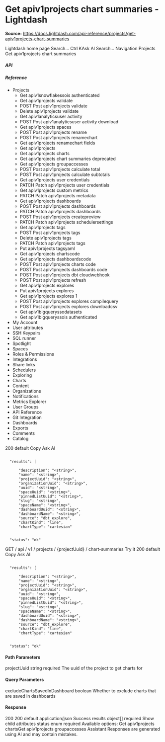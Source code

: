 # Get apiv1projects chart summaries - Lightdash

**Source:** https://docs.lightdash.com/api-reference/projects/get-apiv1projects-chart-summaries

Lightdash home page
Search...
Ctrl KAsk AI
Search...
Navigation
Projects
Get apiv1projects chart summaries
##### API


##### Reference
  * Projects
    * Get apiv1snowflakessois authenticated
    * Get apiv1projects validate
    * POST
Post apiv1projects validate
    * Delete apiv1projects validate
    * Get apiv1analyticsuser activity
    * POST
Post apiv1analyticsuser activity download
    * Get apiv1projects spaces
    * POST
Post apiv1projects rename
    * POST
Post apiv1projects renamechart
    * Get apiv1projects renamechart fields
    * Get apiv1projects
    * Get apiv1projects charts
    * Get apiv1projects chart summaries
deprecated
    * Get apiv1projects groupaccesses
    * POST
Post apiv1projects calculate total
    * POST
Post apiv1projects calculate subtotals
    * Get apiv1projects user credentials
    * PATCH
Patch apiv1projects user credentials
    * Get apiv1projects custom metrics
    * PATCH
Patch apiv1projects metadata
    * Get apiv1projects dashboards
    * POST
Post apiv1projects dashboards
    * PATCH
Patch apiv1projects dashboards
    * POST
Post apiv1projects createpreview
    * PATCH
Patch apiv1projects schedulersettings
    * Get apiv1projects tags
    * POST
Post apiv1projects tags
    * Delete apiv1projects tags
    * PATCH
Patch apiv1projects tags
    * Put apiv1projects tagsyaml
    * Get apiv1projects chartscode
    * Get apiv1projects dashboardscode
    * POST
Post apiv1projects charts code
    * POST
Post apiv1projects dashboards code
    * POST
Post apiv1projects dbt cloudwebhook
    * POST
Post apiv1projects refresh
    * Get apiv1projects explores
    * Put apiv1projects explores
    * Get apiv1projects explores 1
    * POST
Post apiv1projects explores compilequery
    * POST
Post apiv1projects explores downloadcsv
    * Get apiv1bigqueryssodatasets
    * Get apiv1bigqueryssois authenticated
  * My Account
  * User attributes
  * SSH Keypairs
  * SQL runner
  * Spotlight
  * Spaces
  * Roles & Permissions
  * Integrations
  * Share links
  * Schedulers
  * Exploring
  * Charts
  * Content
  * Organizations
  * Notifications
  * Metrics Explorer
  * User Groups
  * API Reference
  * Git Integration
  * Dashboards
  * Exports
  * Comments
  * Catalog


200
default
Copy
Ask AI
```

  "results": [

      "description": "<string>",
      "name": "<string>",
      "projectUuid": "<string>",
      "organizationUuid": "<string>",
      "uuid": "<string>",
      "spaceUuid": "<string>",
      "pinnedListUuid": "<string>",
      "slug": "<string>",
      "spaceName": "<string>",
      "dashboardUuid": "<string>",
      "dashboardName": "<string>",
      "source": "dbt_explore",
      "chartKind": "line",
      "chartType": "cartesian"


  "status": "ok"

```

GET
/
api
/
v1
/
projects
/
{projectUuid}
/
chart-summaries
Try it
200
default
Copy
Ask AI
```

  "results": [

      "description": "<string>",
      "name": "<string>",
      "projectUuid": "<string>",
      "organizationUuid": "<string>",
      "uuid": "<string>",
      "spaceUuid": "<string>",
      "pinnedListUuid": "<string>",
      "slug": "<string>",
      "spaceName": "<string>",
      "dashboardUuid": "<string>",
      "dashboardName": "<string>",
      "source": "dbt_explore",
      "chartKind": "line",
      "chartType": "cartesian"


  "status": "ok"

```

#### Path Parameters
projectUuid
string
required
The uuid of the project to get charts for
#### Query Parameters
excludeChartsSavedInDashboard
boolean
Whether to exclude charts that are saved in dashboards
#### Response
200
200 default
application/json
Success
results
object[]
required
Show child attributes
status
enum<string>
required
Available options: 
Get apiv1projects chartsGet apiv1projects groupaccesses
Assistant
Responses are generated using AI and may contain mistakes.


